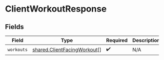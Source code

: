 # ClientWorkoutResponse


## Fields

| Field                                                                      | Type                                                                       | Required                                                                   | Description                                                                |
| -------------------------------------------------------------------------- | -------------------------------------------------------------------------- | -------------------------------------------------------------------------- | -------------------------------------------------------------------------- |
| `workouts`                                                                 | [shared.ClientFacingWorkout](../../models/shared/clientfacingworkout.md)[] | :heavy_check_mark:                                                         | N/A                                                                        |